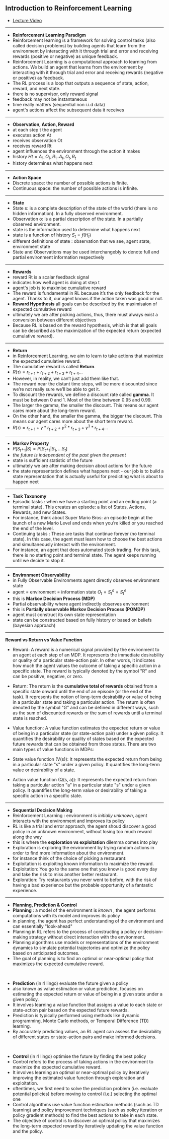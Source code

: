 ## Introduction to Reinforcement Learning

- [Lecture Video](https://www.youtube.com/watch?v=2pWv7GOvuf0&t=3338)

---

- **Reinforcement Learning Paradigm**
- Reinforcement learning is a framework for solving control tasks (also called decision problems) by building agents that learn from the environment by interacting with it through trial and error and receiving rewards (positive or negative) as unique feedback.
- Reinforcement Learning is a computational approach to learning from actions. We build an agent that learns from the environment by interacting with it through trial and error and receiving rewards (negative or positive) as feedback.
- The RL process is a loop that outputs a sequence of state, action, reward, and next state.
- there is no supervisor, only reward signal
- feedback may not be instantaneous
- time really matters (sequential non i.i.d data)
- agent's actions affect the subsequent data it receives

---

- **Observation, Action, Reward**
- at each step t the agent
- executes action At
- receives observation Ot
- receives reward Rt
- agent influences the environment through the action it makes
- history $Ht=A_1,O_1,R_1..A_t,O_t,R_t$
- history determines what happens next

---

- **Action Space**
- Discrete space: the number of possible actions is finite.
- Continuous space: the number of possible actions is infinite.

---

- **State**
- State s: is a complete description of the state of the world (there is no hidden information). In a fully observed environment.
- Observation o: is a partial description of the state. In a partially observed environment.
- state is the information used to determine what happens next
- state is a function of history $S_t=f(H_t)$
- different definitions of state : observation that we see, agent state, environment state
- State and Observations may be used interchangebly to denote full and partial environment information respectively

---

- **Rewards**
- reward Rt is a scalar feedback signal
- indicates how well agent is doing at step t
- agent's job is to maximise cumulative reward
- The reward is fundamental in RL because it’s the only feedback for the agent. Thanks to it, our agent knows if the action taken was good or not.
- **Reward Hypothesis** all goals can be described by the maximisaion of expected cumulative reward
- ultimately we are after picking actions, thus, there must always exist a conversion between different objectives
- Because RL is based on the reward hypothesis, which is that all goals can be described as the maximization of the expected return (expected cumulative reward).

---

- **Return**
- in Reinforcement Learning, we aim to learn to take actions that maximize the expected cumulative reward.
- The cumulative reward is called **Return**.
- $R(τ) = r_{t+1} + r_{t+2} + r_{t+3} + r_{t+4}  ...$
- However, in reality, we can’t just add them like that.
- The reward near the distant time steps, will be more discounted since we’re not really sure we’ll be able to get it.
- To discount the rewards, we define a discount rate called **gamma**. It must be between 0 and 1. Most of the time between 0.95 and 0.99.
- The larger the gamma, the smaller the discount. This means our agent cares more about the long-term reward.
- On the other hand, the smaller the gamma, the bigger the discount. This means our agent cares more about the short term reward.
- $R(τ) = r_{t+1} + \gamma * r_{t+2} + \gamma^2 * r_{t+3} + \gamma ^ 3 * r_{t+4}...$

---

- **Markov Property**
- $P[S_t+_1 | S] = P[S_t+_1 | S_1,...S_t]$
- _the future is independent of the past given the present_
- state is sufficient statistic of the future
- ultimately we are after making decision about actions for the future
- the state representation defines what happens next - our job is to build a state representation that is actually useful for predicting what is about to happen next

---

- **Task Taxonomy**
- Episodic tasks : when we have a starting point and an ending point (a terminal state). This creates an episode: a list of States, Actions, Rewards, and new States.
- For instance, think about Super Mario Bros: an episode begin at the launch of a new Mario Level and ends when you’re killed or you reached the end of the level.
- Continuing tasks : These are tasks that continue forever (no terminal state). In this case, the agent must learn how to choose the best actions and simultaneously interact with the environment.
- For instance, an agent that does automated stock trading. For this task, there is no starting point and terminal state. The agent keeps running until we decide to stop it.

---

- **Environment Observability**
- in Fully Observable Environments agent directly observes environment state
- agent = environment = information state $O_t=S_t^a=S_t^e$
- this is **Markov Decision Process (MDP)**
- Partial observability where agent indirectly observes environment
- this is **Partially observable Markov Decision Process (POMDP)**
- agent must construct its own state representation
- state can be constructed based on fully history or based on beliefs (bayesian approach)

---

**Reward vs Return vs Value Function**

- Reward: A reward is a numerical signal provided by the environment to an agent at each step of an MDP. It represents the immediate desirability or quality of a particular state-action pair. In other words, it indicates how much the agent values the outcome of taking a specific action in a specific state. The reward is typically denoted by the symbol "R" and can be positive, negative, or zero.

- Return: The return is the **cumulative total of rewards** obtained from a specific state onward until the end of an episode (or the end of the task). It represents the notion of long-term desirability or value of being in a particular state and taking a particular action. The return is often denoted by the symbol "G" and can be defined in different ways, such as the sum of discounted rewards or the sum of rewards until a terminal state is reached.

- Value function: A value function estimates the expected return or value of being in a particular state (or state-action pair) under a given policy. It quantifies the desirability or quality of states based on the expected future rewards that can be obtained from those states. There are two main types of value functions in MDPs:

- State value function (V(s)): It represents the expected return from being in a particular state "s" under a given policy. It quantifies the long-term value or desirability of a state.

- Action value function (Q(s, a)): It represents the expected return from taking a particular action "a" in a particular state "s" under a given policy. It quantifies the long-term value or desirability of taking a specific action in a specific state.

---

- **Sequential Decision Making**
- Reinforcement Learning : environment is _initially unknown_, agent interacts with the environment and improves its policy
- RL is like a trial and error approach, the agent shoud discover a good policy in an unknown environment, without losing too much reward along the way
- this is where the **exploration vs exploitation** dilemma comes into play
- Exploration is exploring the environment by trying random actions in order to find more information about the environment.
- for instance think of the choice of picking a restaurant:
- Exploitation is exploiting known information to maximize the reward.
- Exploitation: You go to the same one that you know is good every day and take the risk to miss another better restaurant.
- Exploration: Try restaurants you never went to before, with the risk of having a bad experience but the probable opportunity of a fantastic experience.

---

- **Planning, Prediction & Control**
- **Planning** : a model of the environment is _known_ , the agent performs computations with its model and improves its policy
- in planning, the agent has perfect understanding of the environment and can essentially "look-ahead"
- Planning in RL refers to the process of constructing a policy or decision-making strategy without direct interaction with the environment.
- Planning algorithms use models or representations of the environment dynamics to simulate potential trajectories and optimize the policy based on anticipated outcomes.
- The goal of planning is to find an optimal or near-optimal policy that maximizes the expected cumulative reward.

<br>

- **Prediction** (in rl lingo) evaluate the future given a policy
- also known as value estimation or value prediction, focuses on estimating the expected return or value of being in a given state under a given policy.
- It involves learning a value function that assigns a value to each state or state-action pair based on the expected future rewards.
- Prediction is typically performed using methods like dynamic programming, Monte Carlo methods, or Temporal Difference (TD) learning.
- By accurately predicting values, an RL agent can assess the desirability of different states or state-action pairs and make informed decisions.

<br>

- **Control** (in rl lingo) optimise the future by finding the best policy
- Control refers to the process of taking actions in the environment to maximize the expected cumulative reward.
- It involves learning an optimal or near-optimal policy by iteratively improving the estimated value function through exploration and exploitation.
- oftentimes, we first need to solve the prediction problem (i.e. evaluate potential policies) before moving to control (i.e.) selecting the optimal one
- Control algorithms use value function estimation methods (such as TD learning) and policy improvement techniques (such as policy iteration or policy gradient methods) to find the best actions to take in each state.
- The objective of control is to discover an optimal policy that maximizes the long-term expected reward by iteratively updating the value function and the policy.
